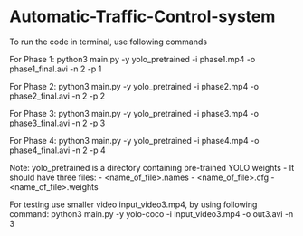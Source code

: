 # Automatic-Traffic-Control-system
    
To run the code in terminal, use following commands

For Phase 1:
python3 main.py -y yolo_pretrained -i phase1.mp4 -o phase1_final.avi -n 2 -p 1

For Phase 2:
python3 main.py -y yolo_pretrained -i phase2.mp4 -o phase2_final.avi -n 2 -p 2

For Phase 3:
python3 main.py -y yolo_pretrained -i phase3.mp4 -o phase3_final.avi -n 2 -p 3

For Phase 4:
python3 main.py -y yolo_pretrained -i phase4.mp4 -o phase4_final.avi -n 2 -p 4

Note: yolo_pretrained is a directory containing pre-trained YOLO weights
    - It should have three files:
    	- <name_of_file>.names
    	- <name_of_file>.cfg
    	- <name_of_file>.weights
    

For testing use smaller video input_video3.mp4, by using following command:
python3 main.py -y yolo-coco -i input_video3.mp4 -o out3.avi -n 3